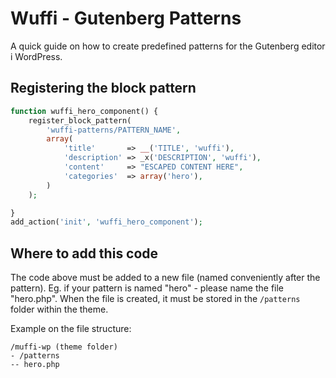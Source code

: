 
# Wuffi - Gutenberg Patterns

A quick guide on how to create predefined patterns for the Gutenberg editor i WordPress.



## Registering the block pattern

```php
function wuffi_hero_component() {
    register_block_pattern(
        'wuffi-patterns/PATTERN_NAME',
        array(
            'title'       => __('TITLE', 'wuffi'),
            'description' => _x('DESCRIPTION', 'wuffi'),
            'content'     => "ESCAPED CONTENT HERE",
            'categories'  => array('hero'),
        )
    );

}    
add_action('init', 'wuffi_hero_component');
```


## Where to add this code

The code above must be added to a new file (named conveniently after the pattern). Eg. if your pattern is named "hero" - please name the file "hero.php". 
When the file is created, it must be stored in the ```/patterns``` folder within the theme.

Example on the file structure:

```
/muffi-wp (theme folder)
- /patterns
-- hero.php
```


